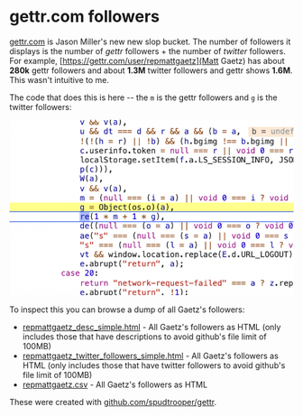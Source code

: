 # gettr.com followers

[gettr.com](http://gettr.com) is Jason Miller's new new slop bucket. The number of followers it displays is the number 
of *gettr* followers + the number of *twitter* followers. For example, [https://gettr.com/user/repmattgaetz](Matt Gaetz) has about **280k** gettr followers and about **1.3M** twitter followers and gettr shows **1.6M**. This wasn't intuitive to me.

The code that does this is here -- the `m` is the gettr followers and `g` is the twitter followers:

![code](gettr-follower-calc.png)

To inspect this you can browse a dump of all Gaetz's followers:

*   [repmattgaetz_desc_simple.html](repmattgaetz_desc_simple.html) - All Gaetz's followers as HTML (only includes those that have descriptions to avoid github's file limit of 100MB)
*   [repmattgaetz_twitter_followers_simple.html](repmattgaetz_twitter_followers_simple.html) - All Gaetz's followers as HTML (only includes those that have twitter followers to avoid github's file limit of 100MB)
*   [repmattgaetz.csv](repmattgaetz.csv) - All Gaetz's followers as HTML


These were created with [github.com/spudtrooper/gettr](https://github.com/spudtrooper/gettr).